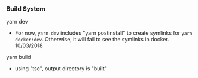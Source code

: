 ### Build System

yarn dev
- For now, `yarn dev` includes "yarn postinstall" to create symlinks for `yarn docker:dev`. Otherwise, it will fail to see the symlinks in docker. 10/03/2018

yarn build
- using "tsc", output directory is "built"